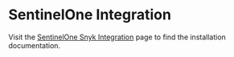 # SentinelOne Integration

Visit the [SentinelOne Snyk Integration](https://www.sentinelone.com/partners/snyk/) page to find the installation documentation.
